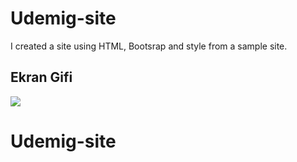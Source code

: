 <h1>Udemig-site</h1>

I created a site using HTML, Bootsrap and style from a sample site.

<h2>Ekran Gifi</h2>

![](ekran.gif)

# Udemig-site

